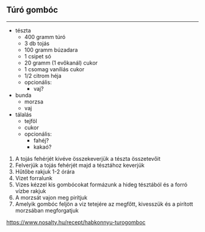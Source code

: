 ## Túró gombóc

------------------------------------------------------------------------------------------------------------------------

-   tészta
    -   400 gramm túró
    -   3 db tojás
    -   100 gramm búzadara
    -   1 csipet só
    -   20 gramm (1 evőkanál) cukor
    -   1 csomag vaníliás cukor
    -   1/2 citrom héja
    -   opcionális:
        -   vaj?
-   bunda
    -   morzsa
    -   vaj
-   tálalás
    -   tejföl
    -   cukor
    -   opcionális:
        -   fahéj?
        -   kakaó?

1.  A tojás fehérjét kivéve összekeverjük a tészta összetevőit
1.  Felverjük a tojás fehérjét majd a tésztához keverjük
1.  Hűtőbe rakjuk 1-2 órára
1.  Vizet forralunk
1.  Vizes kézzel kis gombócokat formázunk a hideg tésztából és a forró vízbe rakjuk
1.   A morzsát vajon meg pirítjuk
1.  Amelyik gombóc feljön a viz tetejére az megfőtt, kivesszük és a pirított morzsában megforgatjuk

<https://www.nosalty.hu/recept/habkonnyu-turogomboc>

